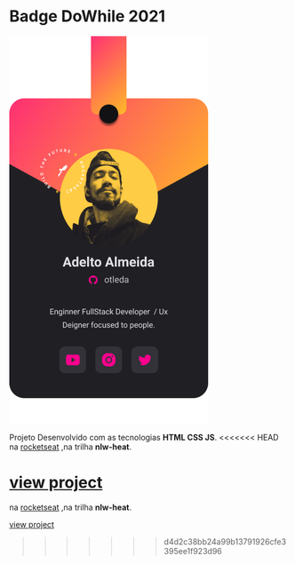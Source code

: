 # Badge DoWhile 2021



<img src="./assets/png/badge.png">

Projeto Desenvolvido com as tecnologias **HTML CSS JS**.
<<<<<<< HEAD
 na  <a href="https://rocketseat.com.br" target="_blank">rocketseat</a> ,na trilha __nlw-heat__.  


<a href="https://otleda.github.io/badge-nlw2021/" target="_blank">view project</a>
=======
 na  <a href="https://rocketseat.com.br"  target="_blank">rocketseat</a> ,na trilha __nlw-heat__.  


<a href="https://otleda.github.io/badge-nlw2021/"  target="_blank">view project</a>
>>>>>>> d4d2c38bb24a99b13791926cfe3395ee1f923d96
